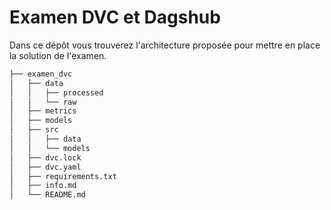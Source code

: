 # Examen DVC et Dagshub
Dans ce dépôt vous trouverez l'architecture proposée pour mettre en place la solution de l'examen. 

```bash       
├── examen_dvc          
│   ├── data       
│   │   ├── processed      
│   │   └── raw       
│   ├── metrics       
│   ├── models             
│   ├── src    
│   │   ├── data      
│   │   └── models 
│   ├── dvc.lock
│   ├── dvc.yaml
│   ├── requirements.txt   
│   ├── info.md 
│   └── README.md       
```